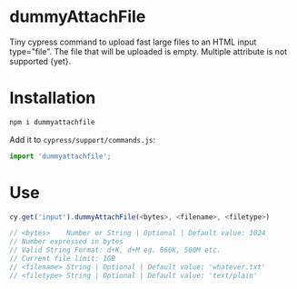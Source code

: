 # dummyAttachFile
Tiny cypress command to upload fast large files to an HTML input type="file".
The file that will be uploaded is empty. Multiple attribute is not supported {yet}.

# Installation
```bash
npm i dummyattachfile
```

Add it to `cypress/support/commands.js`:

```javascript
import 'dummyattachfile';
```

# Use

```javascript
cy.get('input').dummyAttachFile(<bytes>, <filename>, <filetype>)

// <bytes>    Number or String | Optional | Default value: 1024
// Number expressed in bytes
// Valid String Format: d+K, d+M eg. 666K, 500M etc.
// Current file limit: 1GB
// <filename> String | Optional | Default value: 'whatever.txt'
// <filetype> String | Optional | Default value: 'text/plain'

```
